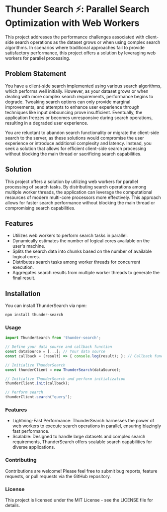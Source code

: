 # Thunder Search ⚡: Parallel Search Optimization with Web Workers

This project addresses the performance challenges associated with client-side search operations as the dataset grows or when using complex search algorithms. 
In scenarios where traditional approaches fail to provide satisfactory performance, this project offers a solution by leveraging web workers for parallel processing.

## Problem Statement

You have a client-side search implemented using various search algorithms, which performs well initially. However, as your dataset grows or when dealing with more complex search requirements, performance begins to degrade. 
Tweaking search options can only provide marginal improvements, and attempts to enhance user experience through techniques like input debouncing prove insufficient. 
Eventually, the application freezes or becomes unresponsive during search operations, resulting in a degraded user experience.

You are reluctant to abandon search functionality or migrate the client-side search to the server, as these solutions would compromise the user experience or introduce additional complexity and latency. 
Instead, you seek a solution that allows for efficient client-side search processing without blocking the main thread or sacrificing search capabilities.

## Solution

This project offers a solution by utilizing web workers for parallel processing of search tasks. 
By distributing search operations among multiple worker threads, the application can leverage the computational resources of modern multi-core processors more effectively. 
This approach allows for faster search performance without blocking the main thread or compromising search capabilities.

## Features

- Utilizes web workers to perform search tasks in parallel.
- Dynamically estimates the number of logical cores available on the user's machine.
- Splits the search data into chunks based on the number of available logical cores.
- Distributes search tasks among worker threads for concurrent execution.
- Aggregates search results from multiple worker threads to generate the final result.


## Installation
  You can install ThunderSearch via npm:
  
  ```bash
  npm install thunder-search
  ```
  ### Usage
  ```javascript
  import ThunderSearch from 'thunder-search';
  
  // Define your data source and callback function
  const dataSource = [...]; // Your data source
  const callback = (result) => { console.log(result); }; // Callback function to handle search results
  
  // Initialize ThunderSearch
  const thunderClient = new ThunderSearch(dataSource);
  
  // Initialize ThunderSearch and perform initialization
  thunderClient.init(callback);
  
  // Perform search
  thunderClient.search("query");
  ```

  ### Features
  
  * Lightning-Fast Performance: ThunderSearch harnesses the power of web workers to execute search operations in parallel, ensuring blazingly fast performance.
  * Scalable: Designed to handle large datasets and complex search requirements, ThunderSearch offers scalable search capabilities for diverse applications.
  
  ### Contributing
  Contributions are welcome! Please feel free to submit bug reports, feature requests, or pull requests via the GitHub repository.
  
  ### License
  This project is licensed under the MIT License - see the LICENSE file for details.




